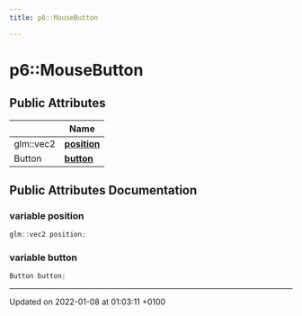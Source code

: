 ```yaml
---
title: p6::MouseButton

---
```


# p6::MouseButton





## Public Attributes

|                | Name           |
| -------------- | -------------- |
| glm::vec2 | **[position](/reference/Classes/structp6_1_1_mouse_button#position)**  |
| Button | **[button](/reference/Classes/structp6_1_1_mouse_button#button)**  |

## Public Attributes Documentation

### variable position

```cpp
glm::vec2 position;
```


### variable button

```cpp
Button button;
```


-------------------------------

Updated on 2022-01-08 at 01:03:11 +0100